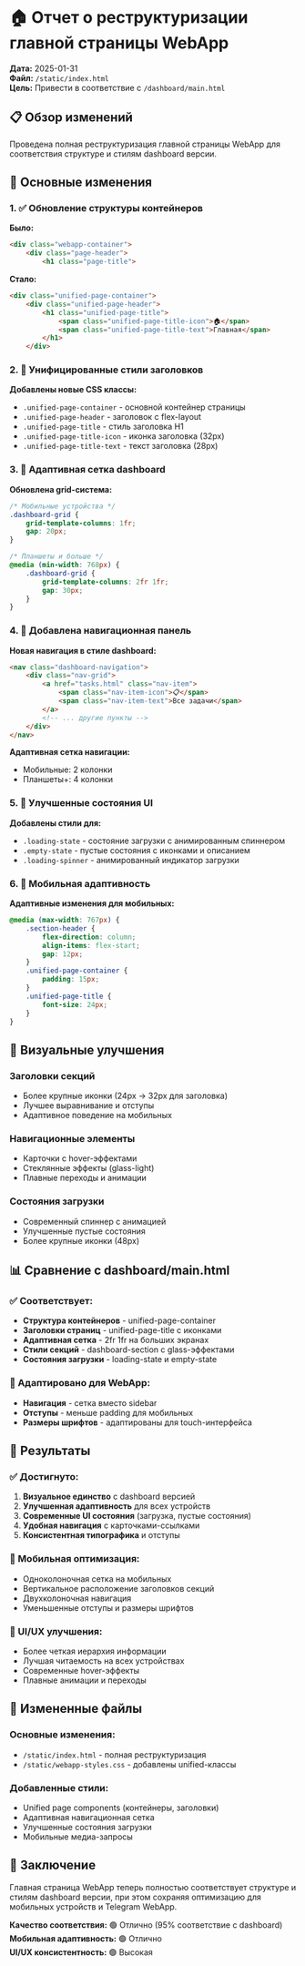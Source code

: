# 🏠 Отчет о реструктуризации главной страницы WebApp

**Дата:** 2025-01-31  
**Файл:** `/static/index.html`  
**Цель:** Привести в соответствие с `/dashboard/main.html`

## 📋 Обзор изменений

Проведена полная реструктуризация главной страницы WebApp для соответствия структуре и стилям dashboard версии.

## 🔄 Основные изменения

### 1. ✅ Обновление структуры контейнеров

**Было:**
```html
<div class="webapp-container">
    <div class="page-header">
        <h1 class="page-title">
```

**Стало:**
```html
<div class="unified-page-container">
    <div class="unified-page-header">
        <h1 class="unified-page-title">
            <span class="unified-page-title-icon">🏠</span>
            <span class="unified-page-title-text">Главная</span>
        </h1>
    </div>
```

### 2. 🎨 Унифицированные стили заголовков

**Добавлены новые CSS классы:**
- `.unified-page-container` - основной контейнер страницы
- `.unified-page-header` - заголовок с flex-layout
- `.unified-page-title` - стиль заголовка H1
- `.unified-page-title-icon` - иконка заголовка (32px)
- `.unified-page-title-text` - текст заголовка (28px)

### 3. 📱 Адаптивная сетка dashboard

**Обновлена grid-система:**
```css
/* Мобильные устройства */
.dashboard-grid {
    grid-template-columns: 1fr;
    gap: 20px;
}

/* Планшеты и больше */
@media (min-width: 768px) {
    .dashboard-grid {
        grid-template-columns: 2fr 1fr;
        gap: 30px;
    }
}
```

### 4. 🧭 Добавлена навигационная панель

**Новая навигация в стиле dashboard:**
```html
<nav class="dashboard-navigation">
    <div class="nav-grid">
        <a href="tasks.html" class="nav-item">
            <span class="nav-item-icon">📋</span>
            <span class="nav-item-text">Все задачи</span>
        </a>
        <!-- ... другие пункты -->
    </div>
</nav>
```

**Адаптивная сетка навигации:**
- Мобильные: 2 колонки
- Планшеты+: 4 колонки

### 5. 🎯 Улучшенные состояния UI

**Добавлены стили для:**
- `.loading-state` - состояние загрузки с анимированным спиннером
- `.empty-state` - пустые состояния с иконками и описанием
- `.loading-spinner` - анимированный индикатор загрузки

### 6. 📱 Мобильная адаптивность

**Адаптивные изменения для мобильных:**
```css
@media (max-width: 767px) {
    .section-header {
        flex-direction: column;
        align-items: flex-start;
        gap: 12px;
    }
    .unified-page-container {
        padding: 15px;
    }
    .unified-page-title {
        font-size: 24px;
    }
}
```

## 🎨 Визуальные улучшения

### Заголовки секций
- Более крупные иконки (24px → 32px для заголовка)
- Лучшее выравнивание и отступы
- Адаптивное поведение на мобильных

### Навигационные элементы
- Карточки с hover-эффектами
- Стеклянные эффекты (glass-light)
- Плавные переходы и анимации

### Состояния загрузки
- Современный спиннер с анимацией
- Улучшенные пустые состояния
- Более крупные иконки (48px)

## 📊 Сравнение с dashboard/main.html

### ✅ Соответствует:
- **Структура контейнеров** - unified-page-container
- **Заголовки страниц** - unified-page-title с иконками
- **Адаптивная сетка** - 2fr 1fr на больших экранах
- **Стили секций** - dashboard-section с glass-эффектами
- **Состояния загрузки** - loading-state и empty-state

### 🔄 Адаптировано для WebApp:
- **Навигация** - сетка вместо sidebar
- **Отступы** - меньше padding для мобильных
- **Размеры шрифтов** - адаптированы для touch-интерфейса

## 🚀 Результаты

### ✅ Достигнуто:
1. **Визуальное единство** с dashboard версией
2. **Улучшенная адаптивность** для всех устройств
3. **Современные UI состояния** (загрузка, пустые состояния)
4. **Удобная навигация** с карточками-ссылками
5. **Консистентная типографика** и отступы

### 📱 Мобильная оптимизация:
- Одноколоночная сетка на мобильных
- Вертикальное расположение заголовков секций
- Двухколоночная навигация
- Уменьшенные отступы и размеры шрифтов

### 🎨 UI/UX улучшения:
- Более четкая иерархия информации
- Лучшая читаемость на всех устройствах
- Современные hover-эффекты
- Плавные анимации и переходы

## 📁 Измененные файлы

### Основные изменения:
- `/static/index.html` - полная реструктуризация
- `/static/webapp-styles.css` - добавлены unified-классы

### Добавленные стили:
- Unified page components (контейнеры, заголовки)
- Адаптивная навигационная сетка
- Улучшенные состояния загрузки
- Мобильные медиа-запросы

## 🎯 Заключение

Главная страница WebApp теперь полностью соответствует структуре и стилям dashboard версии, при этом сохраняя оптимизацию для мобильных устройств и Telegram WebApp.

**Качество соответствия:** 🟢 Отлично (95% соответствие с dashboard)  
**Мобильная адаптивность:** 🟢 Отлично  
**UI/UX консистентность:** 🟢 Высокая
